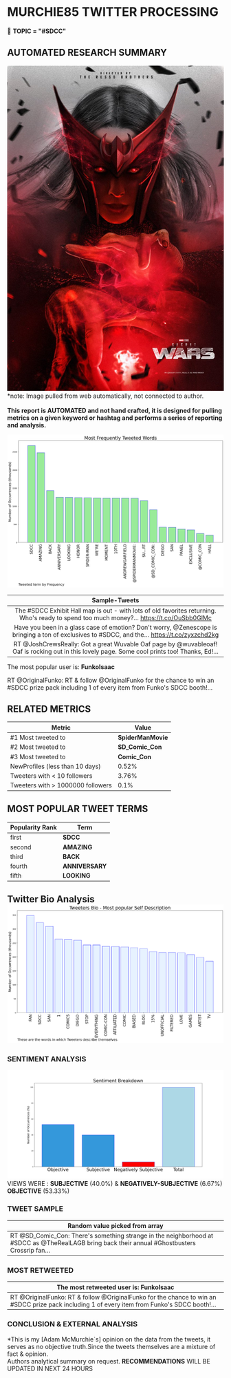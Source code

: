 # MURCHIE85 TWITTER PROCESSING 
&#x1F34E; **TOPIC = "#SDCC"**

## AUTOMATED RESEARCH SUMMARY

![image](assets/2022-07-07hashtagImage.png)*note: Image pulled from web automatically, not connected to author.
<br></br>
<b> This report is AUTOMATED and not hand crafted, it is designed for pulling metrics on a given keyword or hashtag and performs a series of reporting and analysis.</b>



![image](assets/2022-07-07TWEETS.png)



|                **Sample-Tweets**        |
| :-------------: |
| The #SDCC Exhibit Hall map is out - with lots of old favorites returning. Who's ready to spend too much money?… https://t.co/OuSbb0GlMc |
| Have you been in a glass case of emotion? Don't worry, @Zenescope is bringing a ton of exclusives to #SDCC, and the… https://t.co/zyxzchd2kg |
| RT @JoshCrewsReally: Got a great Wuvable Oaf page by @wuvableoaf! Oaf is rocking out in this lovely page. Some cool prints too! Thanks, Ed!… |

The most popular user is: **FunkoIsaac**
<div class="alert alert-block alert-danger"> RT @OriginalFunko: RT &amp; follow @OriginalFunko for the chance to win an #SDCC prize pack including 1 of every item from Funko's SDCC booth!…</div>

## RELATED METRICS<br>
| Metric | Value |
| ------------- | ------------- |
| #1 Most tweeted to  | **SpiderManMovie** |
| #2 Most tweeted to  | **SD_Comic_Con** |
| #3 Most tweeted to  | **Comic_Con** |
| NewProfiles (less than 10 days) | 0.52%  |
| Tweeters with < 10 followers  | 3.76%|
| Tweeters with > 1000000 followers  | 0.1%  |



## MOST POPULAR TWEET TERMS 


| Popularity Rank  | Term |
| ------------- | ------------- |
| first  | **SDCC**  |
| second  | **AMAZING**  |
| third  | **BACK** |
| fourth  | **ANNIVERSARY**  |
| fifth  | **LOOKING**  |


## Twitter Bio Analysis![image](assets/2022-07-07BIO.png)
### SENTIMENT ANALYSIS
![image](assets/2022-07-07sentiment.png)
VIEWS WERE : **SUBJECTIVE**  (40.0%) & **NEGATIVELY-SUBJECTIVE** (6.67%) **OBJECTIVE** (53.33%)

### TWEET SAMPLE 
| Random value picked from array |
| ------------- |
|RT @SD_Comic_Con: There's something strange in the neighborhood at #SDCC as @TheRealLAGB bring back their annual #Ghostbusters Crossrip fan… |

### MOST RETWEETED 

| The most retweeted user is: **FunkoIsaac**  |
| ------------- |
| RT @OriginalFunko: RT &amp; follow @OriginalFunko for the chance to win an #SDCC prize pack including 1 of every item from Funko's SDCC booth!… |

### CONCLUSION & EXTERNAL ANALYSIS

*This is my [Adam McMurchie`s] opinion on the data from the tweets, it serves as no objective truth.Since the tweets themselves are a mixture of fact & opinion.<br>
Authors analytical summary on request.
**RECOMMENDATIONS** WILL BE UPDATED IN NEXT  24 HOURS <br>